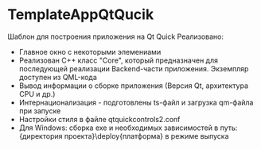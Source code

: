 # TemplateAppQtQucik
Шаблон для построения приложения на Qt Quick
Реализовано:
- Главное окно с некоторыми элемениами
- Реализован C++ класс "Core", который предназначен для последующей реализации Backend-части приложения. Экземпляр доступен из QML-кода
- Вывод информации о сборке приложения (Версия Qt, архитектура CPU и др.)
- Интернационализация - подготовлены ts-файл и загрузка qm-файла при запуске
- Настройки стиля в файле qtquickcontrols2.conf
- Для Windows: сборка exe и необходимых зависимостей в путь: {директория проекта}\deploy\{платформа} в режиме выпуска
